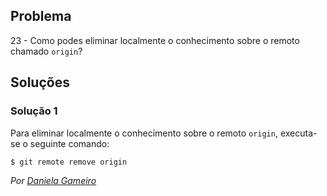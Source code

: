 ## Problema

23 - Como podes eliminar localmente o conhecimento sobre o remoto chamado
`origin`?

## Soluções

### Solução 1

Para eliminar localmente o conhecimento sobre o remoto `origin`, 
executa-se o seguinte comando:

```cs
$ git remote remove origin
```

*Por [Daniela Gameiro](https://github.com/DanielaGameiro)*